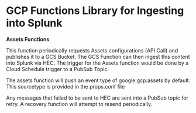 # GCP Functions Library for Ingesting into Splunk

**Assets Functions**

This function periodically requests Assets configurations (API Call) and publishes it to a GCS Bucket. The GCS Function can then ingest this content into Splunk via HEC.
The trigger for the Assets function would be done by a Cloud Schedule trigger to a PubSub Topic.

The assets function will push an event type of google:gcp:assets by default. This sourcetype is provided in the props.conf file

Any messages that failed to be sent to HEC are sent into a PubSub topic for retry. A recovery function will attempt to resend periodically.
